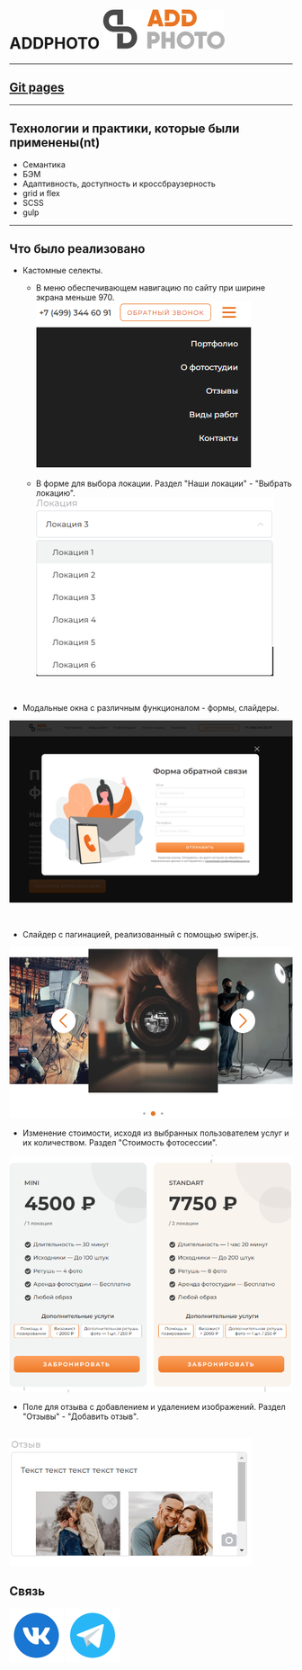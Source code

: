 # ADDPHOTO  ![LOGO](dist/img/logo.svg)

---
## [Git pages](https://poshalim.github.io/ADDPHOTO)

---
## Технологии и практики, которые были применены(nt)

* Семантика
* БЭМ
* Адаптивность, доступность и кроссбраузерность
* grid и flex
* SCSS
* gulp

---
## Что было реализовано

* Кастомные селекты.
    * В меню обеспечивающем навигацию по сайту при ширине экрана меньше 970.
    ![Меню](readme_img/01.PNG)
    <br>
    
    * В форме для выбора локации. Раздел "Наши локации" - "Выбрать локацию".
    ![Выбор локации](readme_img/02.PNG)
<br>

* Модальные окна с различным функционалом - формы, слайдеры.

![Модальное окно](readme_img/03.PNG) 

<br>

* Слайдер с пагинацией, реализованный с помощью swiper.js.

![Слайдер](readme_img/04.PNG)
<br>

* Изменение стоимости, исходя из выбранных пользователем услуг и их количеством. Раздел "Стоимость фотосессии".

![Услуги](readme_img/05.PNG)
<br>

* Поле для отзыва с добавлением и удалением изображений. Раздел "Отзывы" - "Добавить отзыв".

![Отзыв](readme_img/06.PNG)
---
## Связь
[![Мой VK](readme_img/vk.svg)](https://vk.com/id274314538) [![Мой TG](readme_img/tg.svg)](https://t.me/kazancev)



